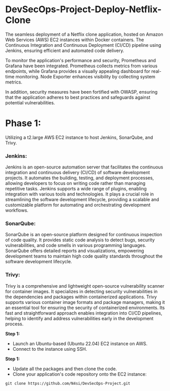 # DevSecOps-Project-Deploy-Netflix-Clone

The seamless deployment of a Netflix clone application, hosted on Amazon Web Services (AWS) EC2 instances within Docker containers. The Continuous Integration and Continuous Deployment (CI/CD) pipeline using Jenkins, ensuring efficient and automated code delivery.

To monitor the application's performance and security, Prometheus and Grafana have been integrated. Prometheus collects metrics from various endpoints, while Grafana provides a visually appealing dashboard for real-time monitoring. Node Exporter enhances visibility by collecting system metrics.

In addition, security measures have been fortified with OWASP, ensuring that the application adheres to best practices and safeguards against potential vulnerabilities.

# Phase 1:
Utilizing a t2.large AWS EC2 instance to host Jenkins, SonarQube, and Trivy.

### **Jenkins:**

Jenkins is an open-source automation server that facilitates the continuous integration and continuous delivery (CI/CD) of software development projects. It automates the building, testing, and deployment processes, allowing developers to focus on writing code rather than managing repetitive tasks. Jenkins supports a wide range of plugins, enabling integration with various tools and technologies. It plays a crucial role in streamlining the software development lifecycle, providing a scalable and customizable platform for automating and orchestrating development workflows.

### **SonarQube:**

SonarQube is an open-source platform designed for continuous inspection of code quality. It provides static code analysis to detect bugs, security vulnerabilities, and code smells in various programming languages. SonarQube offers detailed reports and visualizations, empowering development teams to maintain high code quality standards throughout the software development lifecycle.

### **Trivy:**

Trivy is a comprehensive and lightweight open-source vulnerability scanner for container images. It specializes in detecting security vulnerabilities in the dependencies and packages within containerized applications. Trivy supports various container image formats and package managers, making it an essential tool for ensuring the security of containerized environments. Its fast and straightforward approach enables integration into CI/CD pipelines, helping to identify and address vulnerabilities early in the development process.

**Step 1:**
- Launch an Ubuntu-based (Ubuntu 22.04) EC2 instance on AWS.
- Connect to the instance using SSH.

**Step 1:**
- Update all the packages and then clone the code.
- Clone your application's code repository onto the EC2 instance:
```
git clone https://github.com/N4si/DevSecOps-Project.git
```
